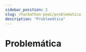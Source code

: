 ```yaml
---
sidebar_position: 2
slug: /hackathon-peai/problematica
description: "Problemática"
---
```


# Problemática

